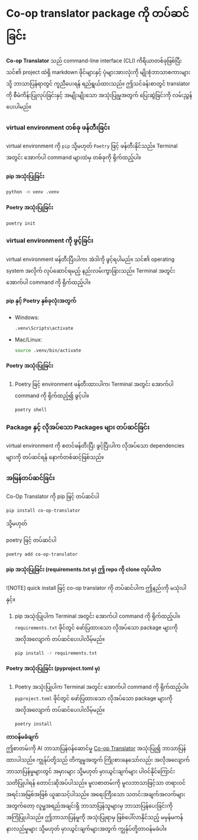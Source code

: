 <!--
CO_OP_TRANSLATOR_METADATA:
{
  "original_hash": "b6d85d887d2664539a438dae5d0dfa50",
  "translation_date": "2025-06-12T18:38:26+00:00",
  "source_file": "getting_started/command-line-guide/install-package.md",
  "language_code": "my"
}
-->
# Co-op translator package ကို တပ်ဆင်ခြင်း

**Co-op Translator** သည် command-line interface (CLI) ကိရိယာတစ်ခုဖြစ်ပြီး သင်၏ project ထဲရှိ markdown ဖိုင်များနှင့် ပုံများအားလုံးကို မျိုးစုံဘာသာစကားများသို့ ဘာသာပြန်ရာတွင် ကူညီပေးရန် ရည်ရွယ်ထားသည်။ ဤသင်ခန်းစာတွင် translator ကို စီမံကိန်းပြုလုပ်ခြင်းနှင့် အမျိုးမျိုးသော အသုံးပြုမှုအတွက် ပြေးဆွဲခြင်းကို လမ်းညွှန်ပေးပါမည်။

### virtual environment တစ်ခု ဖန်တီးခြင်း

virtual environment ကို `pip` သို့မဟုတ် `Poetry` ဖြင့် ဖန်တီးနိုင်သည်။ Terminal အတွင်း အောက်ပါ command များထဲမှ တစ်ခုကို ရိုက်ထည့်ပါ။

#### pip အသုံးပြုခြင်း

```bash
python -m venv .venv
```

#### Poetry အသုံးပြုခြင်း

```bash
poetry init
```

### virtual environment ကို ဖွင့်ခြင်း

virtual environment ဖန်တီးပြီးပါက၊ အဲဒါကို ဖွင့်ရပါမည်။ သင်၏ operating system အလိုက် လုပ်ဆောင်ရမည့် နည်းလမ်းကွာခြားသည်။ Terminal အတွင်း အောက်ပါ command ကို ရိုက်ထည့်ပါ။

#### pip နှင့် Poetry နှစ်ခုလုံးအတွက်

- Windows:

    ```bash
    .venv\Scripts\activate
    ```

- Mac/Linux:

    ```bash
    source .venv/bin/activate
    ```

#### Poetry အသုံးပြုခြင်း

1. Poetry ဖြင့် environment ဖန်တီးထားပါက၊ Terminal အတွင်း အောက်ပါ command ကို ရိုက်ထည့်၍ ဖွင့်ပါ။

    ```bash
    poetry shell
    ```

### Package နှင့် လိုအပ်သော Packages များ တပ်ဆင်ခြင်း

virtual environment ကို စတင်ဖန်တီးပြီး ဖွင့်ပြီးပါက လိုအပ်သော dependencies များကို တပ်ဆင်ရန် နောက်တစ်ဆင့်ဖြစ်သည်။

### အမြန်တပ်ဆင်ခြင်း

Co-Op Translator ကို pip ဖြင့် တပ်ဆင်ပါ

```
pip install co-op-translator
```
သို့မဟုတ်

poetry ဖြင့် တပ်ဆင်ပါ
```
poetry add co-op-translator
```

#### pip အသုံးပြုခြင်း (requirements.txt မှ) ဤ repo ကို clone လုပ်ပါက

![NOTE] quick install ဖြင့် co-op translator ကို တပ်ဆင်ပါက ဤနည်းကို မသုံးပါနှင့်။

1. pip အသုံးပြုပါက Terminal အတွင်း အောက်ပါ command ကို ရိုက်ထည့်ပါ။ `requirements.txt` ဖိုင်တွင် ဖော်ပြထားသော လိုအပ်သော package များကို အလိုအလျောက် တပ်ဆင်ပေးပါလိမ့်မည်။

    ```bash
    pip install -r requirements.txt
    ```

#### Poetry အသုံးပြုခြင်း (pyproject.toml မှ)

1. Poetry အသုံးပြုပါက Terminal အတွင်း အောက်ပါ command ကို ရိုက်ထည့်ပါ။ `pyproject.toml` ဖိုင်တွင် ဖော်ပြထားသော လိုအပ်သော package များကို အလိုအလျောက် တပ်ဆင်ပေးပါလိမ့်မည်။

    ```bash
    poetry install
    ```

**တာဝန်မခံချက်**  
ဤစာတမ်းကို AI ဘာသာပြန်ဝန်ဆောင်မှု [Co-op Translator](https://github.com/Azure/co-op-translator) အသုံးပြု၍ ဘာသာပြန်ထားပါသည်။ ကျွန်ုပ်တို့သည် တိကျမှုအတွက် ကြိုးစားနေသော်လည်း အလိုအလျောက် ဘာသာပြန်မှုများတွင် အမှားများ သို့မဟုတ် မှားယွင်းချက်များ ပါဝင်နိုင်ကြောင်း သတိပြုပါရန် တောင်းဆိုအပ်ပါသည်။ မူလစာတမ်းကို မူလဘာသာဖြင့်သာ တရားဝင် အရင်းအမြစ်အဖြစ် ယူဆသင့်ပါသည်။ အရေးကြီးသော သတင်းအချက်အလက်များအတွက်တော့ လူမှု့အရည်အချင်းရှိ ဘာသာပြန်သူများမှ ဘာသာပြန်ပေးခြင်းကို အကြံပြုပါသည်။ ဤဘာသာပြန်မှုကို အသုံးပြုရာမှ ဖြစ်ပေါ်လာနိုင်သည့် မမှန်မကန် နားလည်မှုများ သို့မဟုတ် မှားယွင်းချက်များအတွက် ကျွန်ုပ်တို့တာဝန်မခံပါ။